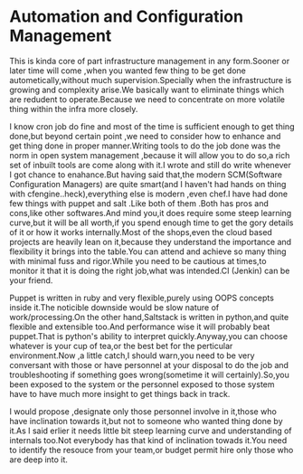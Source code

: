 # Automation and Configuration Management
This is kinda core of part infrastructure management in any form.Sooner or later time will come ,when you wanted few thing  to be get done autometically,without much supervision.Specially when the infrastructure is growing and complexity arise.We basically want to eliminate things which are redudent to operate.Because we need to concentrate on more volatile thing within the infra more closely.

I know cron job do fine and most of the time is sufficient enough to get thing done,but beyond certain point ,we need to consider how to enhance and get thing done in proper manner.Writing tools to do the job done was the norm in open system management ,because it will allow you to do so,a rich set of inbuilt tools are come along with it.I wrote and still do write whenever I got chance to enahance.But having said that,the modern SCM(Software Configuration Managers) are quite smart(and I haven't had hands on thing with cfengine..heck),everything else is modern ,even chef.I have had done few things with puppet and salt .Like both of them .Both has pros and cons,like other softwares.And mind you,it does require some steep learning curve,but it will be all worth,if you spend enough time to get the gory details of it or how it works internally.Most of the shops,even the cloud based projects are heavily  lean on it,because they understand the importance and flexibility  it brings into the table.You can attend and achieve so many thing with minimal fuss and rigor.While you need to be cautious at times,to monitor it that it is doing the right job,what was intended.CI (Jenkin) can be your friend.

Puppet is written in ruby and very flexible,purely using OOPS concepts inside it.The noticible downside would be slow nature of work/processing.On the other hand,Saltstack is written in python,and quite flexible and extensible too.And performance wise it will probably beat puppet.That is python's ability to interpret quickly.Anyway,you can choose whatever is your cup of tea,or the best bet for the perticular environment.Now ,a little catch,I should warn,you need to be very conversant with those or have personnel at your disposal to do the job and troubleshooting if something goes wrong(sometime it will certainly).So,you been exposed to the system or the personnel exposed to those system have to have much more insight to get things back in track.

I would propose ,designate only those personnel involve in it,those who have inclination towards it,but not to someone who wanted thing done by it.As I said erlier it needs little bit steep learning curve and understanding of internals too.Not everybody has that kind of inclination towads it.You need to identify the resouce from your team,or budget permit hire only those who are deep into it.
